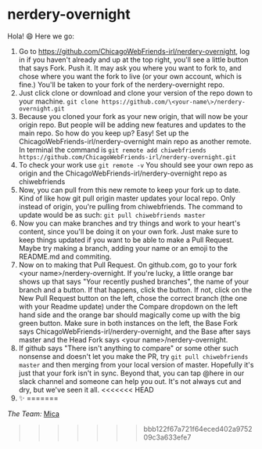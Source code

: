 # nerdery-overnight

Hola! 😄 Here we go:

1. Go to https://github.com/ChicagoWebFriends-irl/nerdery-overnight, log in if you haven't already and up at the top right, you'll see a little button that says Fork. Push it. It may ask you where you want to fork to, and chose where you want the fork to live (or your own account, which is fine.) You'll be taken to your fork of the nerdery-overnight repo.
2. Just click clone or download and clone your version of the repo down to your machine. `git clone https://github.com/\<your-name\>/nerdery-overnight.git`
3. Because you cloned your fork as your new origin, that will now be your origin repo. But people will be adding new features and updates to the main repo. So how do you keep up? Easy! Set up the ChicagoWebFriends-irl/nerdery-overnight main repo as another remote. In terminal the command is `git remote add chiwebfriends https://github.com/ChicagoWebFriends-irl/nerdery-overnight.git`
4. To check your work use `git remote -v` You should see your own repo as origin and the ChicagoWebFriends-irl/nerdery-overnight repo as chiwebfriends
5. Now, you can pull from this new remote to keep your fork up to date. Kind of like how git pull origin master updates your local repo. Only instead of origin, you're pulling from chiwebfriends. The command to update would be as such: `git pull chiwebfriends master`
6. Now you can make branches and try things and work to your heart's content, since you'll be doing it on your own fork. Just make sure to keep things updated if you want to be able to make a Pull Request. Maybe try making a branch, adding your name or an emoji to the README.md and commiting.
7. Now on to making that Pull Request. On github.com, go to your fork \<your name\>/nerdery-overnight. If you're lucky, a little orange bar shows up that says "Your recently pushed branches", the name of your branch and a button. If that happens, click the button. If not, click on the New Pull Request button on the left, chose the correct branch (the one with your Readme update) under the Compare dropdown on the left hand side and the orange bar should magically come up with the big green button. Make sure in both instances on the left, the Base Fork says ChicagoWebFriends-irl/nerdery-overnight, and the Base after says master and the Head Fork says \<your name\>/nerdery-overnight.
8. If github says "There isn't anything to compare" or some other such nonsense and doesn't let you make the PR, try `git pull chiwebfriends master` and then merging from your local version of master. Hopefully it's just that your fork isn't in sync. Beyond that, you can tap @here in our slack channel and someone can help you out. It's not always cut and dry, but we've seen it all.
<<<<<<< HEAD
9. :sparkles:
=======

*The Team:*
[Mica](https://github.com/micada)
>>>>>>> bbb122f67a721f64eced402a975209c3a633efe7

